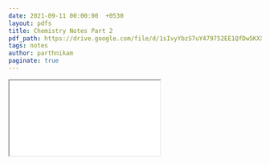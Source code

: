 ```yaml
---
date: 2021-09-11 00:00:00  +0530
layout: pdfs
title: Chemistry Notes Part 2
pdf_path: https://drive.google.com/file/d/1sIvyYbzS7uY479752EE1QfDw5KXXQjha/preview?usp=sharing
tags: notes
author: parthnikam
paginate: true
---
```


<iframe class="embed-pdf" src="{{ page.pdf_path }}#toolbar=0" seamless="seamless" scrolling="no" style="overflow:hidden"></iframe>
